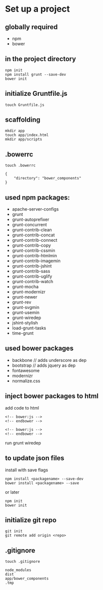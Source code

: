 # Set up a project
## globally required
  - npm
  - bower

## in the project directory
````
npm init
npm install grunt --save-dev
bower init
````

## initialize Gruntfile.js
````
touch Gruntfile.js
````

## scaffolding
````
mkdir app
touch app/index.html
mkdir app/scripts
````

## .bowerrc
````
touch .bowerrc
````
    {
        "directory": "bower_components"
    }

## used npm packages:
- apache-server-configs
- grunt
- grunt-autoprefixer
- grunt-concurrent
- grunt-contrib-clean
- grunt-contrib-concat
- grunt-contrib-connect
- grunt-contrib-copy
- grunt-contrib-cssmin
- grunt-contrib-htmlmin
- grunt-contrib-imagemin
- grunt-contrib-jshint
- grunt-contrib-sass
- grunt-contrib-uglify
- grunt-contrib-watch
- grunt-mocha
- grunt-modernizr
- grunt-newer
- grunt-rev
- grunt-svgmin
- grunt-usemin
- grunt-wiredep
- jshint-stylish
- load-grunt-tasks
- time-grunt

## used bower packages
- backbone // adds underscore as dep
- bootstrap // adds jquery as dep
- fontawesome
- modernizr
- normalize.css

## inject bower packages to html
add code to html
````
<!-- bower:js -->
<!-- endbower -->

<!-- bower:js -->
<!-- endbower -->
````
run grunt wiredep

## to update json files
install with save flags
````
npm install <packagename> --save-dev
bower install <packagename> --save
````
or later
````
npm init
bower init
````

## initialize git repo
````
git init
git remote add origin <repo>
````

## .gitignore
````
touch .gitignore

node_modules
dist
app/bower_components
.tmp
````
    

